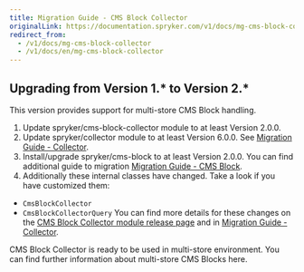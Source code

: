 ```yaml
---
title: Migration Guide - CMS Block Collector
originalLink: https://documentation.spryker.com/v1/docs/mg-cms-block-collector
redirect_from:
  - /v1/docs/mg-cms-block-collector
  - /v1/docs/en/mg-cms-block-collector
---
```


## Upgrading from Version 1.* to Version 2.*

This version provides support for multi-store CMS Block handling.

1. Update spryker/cms-block-collector module to at least Version 2.0.0.
2. Update spryker/collector module to at least Version 6.0.0. See [Migration Guide - Collector](/docs/scos/dev/migration-and-integration/201811.0/module-migration-guides/mg-collector).
3. Install/upgrade spryker/cms-block to at least Version 2.0.0. You can find additional guide to migration [Migration Guide - CMS Block](/docs/scos/dev/migration-and-integration/201811.0/module-migration-guides/mg-cms-block).
4. Additionally these internal classes have changed. Take a look if you have customized them:
* `CmsBlockCollector`
* `CmsBlockCollectorQuery`
You can find more details for these changes on the [CMS Block Collector module release page](https://github.com/spryker/cms-block-collector/releases) and in [Migration Guide - Collector](/docs/scos/dev/migration-and-integration/201811.0/module-migration-guides/mg-collector).

CMS Block Collector is ready to be used in multi-store environment.
You can find further information about multi-store CMS Blocks here.

<!-- Last review date: Jan 16, 2018-- by Karoly Gerner -->
